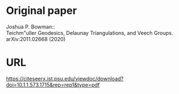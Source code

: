 # Original paper
Joshua P. Bowman::  
Teichm\"uller Geodesics, Delaunay Triangulations, and Veech Groups.  
arXiv:2011.02668 (2020)

# URL
https://citeseerx.ist.psu.edu/viewdoc/download?doi=10.1.1.573.1715&rep=rep1&type=pdf